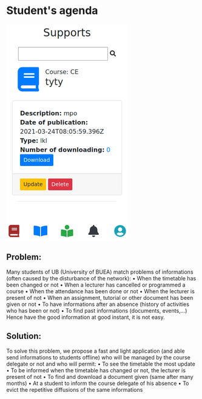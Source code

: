 # Student's agenda

![Image](https://github.com/pythonbrad/student_agenda/blob/master/snapshot.png)

## Problem:
Many students of UB (University of BUEA) match problems of informations (often caused by the disturbance of the network):
    • When the timetable has been changed or not
    • When a lecturer has cancelled or programmed a course
    • When the attendance has been done or not
    • When the lecturer is present of not
    • When an assignment, tutorial or other document has been given or not
    • To have informations after an absence (history of activities who has been or not)
    • To find past informations (documents, events,...)
Hence have the good information at good instant, it is not easy.

## Solution:
To solve this problem, we propose a fast and light application (and able send informations to students offline) who will be managed by the course delegate or not and who will permit:
    • To see the timetable the most update
    • To be informed when the timetable has changed or not, the lecturer is present of not
    • To find and download a document given (same after many months)
    • At a student to inform the course delegate of his absence
    • To evict the repetitive diffusions of the same informations
